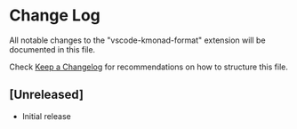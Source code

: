 # Change Log

All notable changes to the "vscode-kmonad-format" extension will be documented in this file.

Check [Keep a Changelog](http://keepachangelog.com/) for recommendations on how to structure this file.

## [Unreleased]

- Initial release